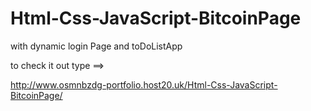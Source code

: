# Html-Css-JavaScript-BitcoinPage
with dynamic login Page and toDoListApp

to check it out type ==>

http://www.osmnbzdg-portfolio.host20.uk/Html-Css-JavaScript-BitcoinPage/
